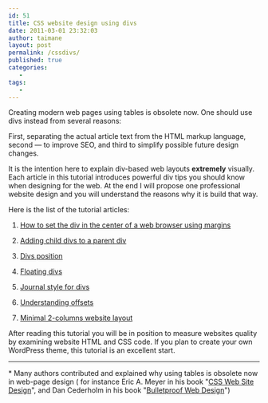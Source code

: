 ```yaml
---
id: 51
title: CSS website design using divs
date: 2011-03-01 23:32:03
author: taimane
layout: post
permalink: /cssdivs/
published: true
categories:
   -
tags:
   -
---
```

Creating modern web pages using tables is obsolete now. One should use divs instead from several reasons: 

First, separating the actual article text from the HTML markup language, second — to improve SEO, and third to simplify possible future design changes.

It is the intention here to explain div-based web layouts <strong>extremely</strong> visually. Each article in this tutorial introduces powerful div tips you should know when designing for the web. At the end I will propose one professional website design and you will understand the reasons why it is build that way.



Here is the list of the tutorial articles:



1. <a href="https://programming-review.com/automargin/">How to set the div in the center of a web browser using margins</a>

2. <a href="https://programming-review.com/child-divs/">Adding child divs to a parent div</a>

3. <a href="https://programming-review.com/divs-positioning/">Divs position</a>

4. <a href="https://programming-review.com/floating-divs/">Floating divs</a>

5. <a href="https://programming-review.com/journal-style/">Journal style for divs</a>

6. <a href="https://programming-review.com/offset/">Understanding offsets</a>

7. <a href="https://programming-review.com/2-columns/">Minimal 2-columns website layout</a>



After reading this tutorial you will be in position to measure websites quality by examining website HTML and CSS code. If you plan to create your own WordPress theme, this tutorial is an excellent start.

<hr />

<a name="note">*</a> Many authors contributed and explained why using tables is obsolete now in web-page design ( for instance Eric A. Meyer in his book "<a href="http://meyerweb.com/eric/books/css-hot/">CSS Web Site Design</a>", and Dan Cederholm in his book "<a href="http://simplebits.com/publications/bulletproof/">Bulletproof Web Design</a>")



